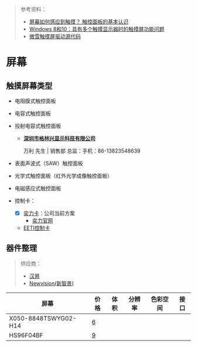 > 参考资料：
>
> - [屏幕如何感应到触摸？ 触控面板的基本认识](https://www.eizo.com.cn/global/library/basics/basic_understanding_of_touch_panel/index.html)
> - [Windows 8和10：具有多个触摸显示器时的触摸屏功能问题](https://www.dell.com/support/kbdoc/zh-cn/000132341/windows-8%E5%92%8C10-%E5%85%B7%E6%9C%89%E5%A4%9A%E4%B8%AA%E8%A7%A6%E6%91%B8%E6%98%BE%E7%A4%BA%E5%99%A8%E6%97%B6%E7%9A%84%E8%A7%A6%E6%91%B8%E5%B1%8F%E5%8A%9F%E8%83%BD%E9%97%AE%E9%A2%98)
> - [微雪触摸屏驱动源代码](https://github.com/waveshare/linux-patch/blob/rpi-6.1.y/drivers/gpu/drm/panel/panel-waveshare-dsi.c)

# 屏幕



## 触摸屏幕类型

- 电阻膜式触控面板

- 电容式触控面板

- 投射电容式触控面板

  - [**深圳市格林兴显示科技有限公司**](https://greentouch.panelook.cn/?ac=ne_product&catid=12870)

    万利 先生 | 销售部 总监：手机：86-13823548639

- 表面声波式（SAW）触控面板

- 光学式触控面板（红外光学成像触控面板）

- 电磁感应式触控面板

- 控制卡：

  - [x] [奕力卡](http://www.wide-et.com/drivers.aspx)：公司当前方案
    - [奕力官网](https://www.ilitek.com.tw/page/about/index.aspx?kind=10)
  - [EETI控制卡](https://www.wiwotouch.com/cn/product/products-6-26)



## 器件整理

> 供应商：
>
> - [汉昇](http://www.hslcm.com/)
> - [Newvision(新智景)](http://www.jxwisevision.com/)

| 屏幕                 | 价格                                                         | 体积 | 分辨率 | 色彩空间 | 接口 |
| -------------------- | ------------------------------------------------------------ | ---- | ------ | -------- | ---- |
| X050-8848TSWYG02-H14 | [6](https://item.szlcsc.com/19915584.html?kw=catalog&fromZone=l_b) |      |        |          |      |
| HS96F04BF            | [9](https://item.szlcsc.com/5751919.html?kw=catalog&fromZone=l_b) |      |        |          |      |

